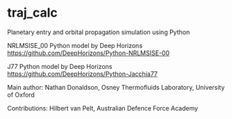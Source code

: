# traj_calc
Planetary entry and orbital propagation simulation using Python 

NRLMSISE_00 Python model by Deep Horizons
https://github.com/DeepHorizons/Python-NRLMSISE-00

J77 Python model by Deep Horizons
https://github.com/DeepHorizons/Python-Jacchia77

Main author: Nathan Donaldson, Osney Thermofluids Laboratory, University of Oxford

Contributions: Hilbert van Pelt, Australian Defence Force Academy
